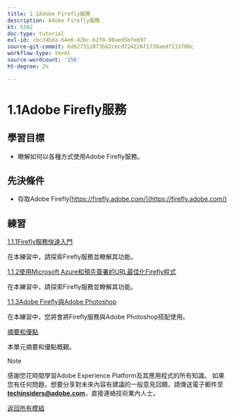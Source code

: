 ```yaml
---
title: 1.1Adobe Firefly服務
description: Adobe Firefly服務
kt: 5342
doc-type: tutorial
exl-id: cbc34bda-64e6-42bc-b2f0-90aed5bfeb97
source-git-commit: 6d627312073bb2cecd724226f1730aed7133700c
workflow-type: tm+mt
source-wordcount: '156'
ht-degree: 2%

---
```


# 1.1Adobe Firefly服務

## 學習目標

- 瞭解如何以各種方式使用Adobe Firefly服務。

## 先決條件

- 存取Adobe Firefly[https://firefly.adobe.com/](https://firefly.adobe.com/)

## 練習

[1.1.1Firefly服務快速入門](./ex1.md)

在本練習中，請探索Firefly服務並瞭解其功能。

[1.1.2使用Microsoft Azure和預先簽署的URL最佳化Firefly程式](./ex2.md)

在本練習中，請探索Firefly服務並瞭解其功能。

[1.1.3Adobe Firefly與Adobe Photoshop](./ex3.md)

在本練習中，您將會將Firefly服務與Adobe Photoshop搭配使用。

[摘要和優點](./summary.md)

本單元摘要和優點概觀。

>[!NOTE]
>
>感謝您花時間學習Adobe Experience Platform及其應用程式的所有知識。 如果您有任何問題，想要分享對未來內容有建議的一般意見回饋，請傳送電子郵件至&#x200B;**techinsiders@adobe.com**，直接連絡技術業內人士。

[返回所有模組](../../../overview.md)
